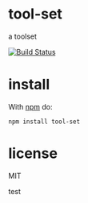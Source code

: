 # tool-set


a toolset

[![Build Status](https://travis-ci.org/ybbjegj/toolset.svg?branch=master)](https://travis-ci.org/ybbjegj/toolset)

# install 

With [npm](https://npmjs.org) do:

```
npm install tool-set
```
# license

MIT

test
